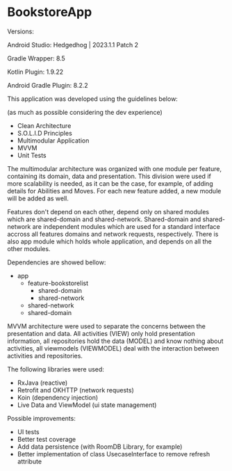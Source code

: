 # BookstoreApp

Versions:

Android Studio: Hedgedhog | 2023.1.1 Patch 2

Gradle Wrapper: 8.5

Kotlin Plugin: 1.9.22

Android Gradle Plugin: 8.2.2


This application was developed using the guidelines below:

(as much as possible considering the dev experience)

- Clean Architecture 
- S.O.L.I.D Principles
- Multimodular Application
- MVVM 
- Unit Tests

The multimodular architecture was organized with one module per feature, containing its domain, data and presentation.	This division were used if more scalability is needed, as it can be the case, for example, of adding details for Abilities and Moves. For each new feature added, a new module will be added as well.

Features don't depend on each other, depend only on shared modules which are shared-domain and shared-network. 
Shared-domain and shared-network are independent modules which are used for a standard interface accross
all features domains and network requests, respectively.
There is also app module which holds whole application, and depends on all the other modules. 

Dependencies are showed bellow:

- app
  - feature-bookstorelist 
    - shared-domain
    - shared-network
  - shared-network
  - shared-domain
  
MVVM architecture were used to separate the concerns between the presentation and data. 
All activities (VIEW) only hold presentation information, all repositories hold the data (MODEL) and know nothing about activities, all viewmodels (VIEWMODEL) deal with the interaction between activities and repositories.

The following libraries were used: 
- RxJava (reactive)
- Retrofit and OKHTTP (network requests)
- Koin (dependency injection)
- Live Data and ViewModel (ui state management)

Possible improvements: 

- UI tests
- Better test coverage
- Add data persistence (with RoomDB Library, for example)
- Better implementation of class UsecaseInterface to remove refresh attribute

